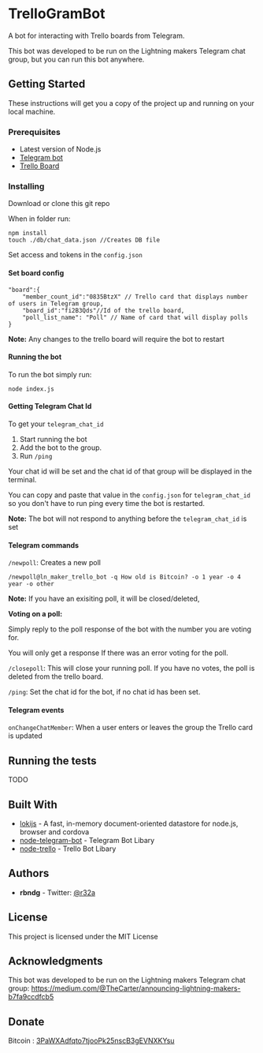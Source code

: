 # TrelloGramBot

A bot for interacting with Trello boards from Telegram.

This bot was developed to be run on the Lightning makers Telegram chat group, but you can run this bot anywhere.

## Getting Started

These instructions will get you a copy of the project up and running on your local machine.


### Prerequisites

* Latest version of Node.js
* [Telegram bot](https://core.telegram.org/bots)
* [Trello Board](https://trello.com)

### Installing


Download or clone this git repo

When in folder run:
```
npm install
touch ./db/chat_data.json //Creates DB file
```

Set access and tokens in the `config.json`


#### Set board config

```
"board":{
    "member_count_id":"0835BtzX" // Trello card that displays number of users in Telegram group,
    "board_id":"fi2B3Qds"//Id of the trello board,
    "poll_list_name": "Poll" // Name of card that will display polls
}
```

**Note:** Any changes to the trello board will require the bot to restart

#### Running the bot
To run the bot simply run:
```
node index.js
```

#### Getting Telegram Chat Id

To get your `telegram_chat_id`
1) Start running the bot
2) Add the bot to the group.
3) Run `/ping`

Your chat id will be set and the chat id of that group will be displayed in the terminal.

You can copy and paste that value in the `config.json` for `telegram_chat_id` so you don't have to run ping every time the bot is restarted.

**Note:** The bot will not respond to anything before the `telegram_chat_id` is set

#### Telegram commands

`/newpoll`: Creates a new poll
```
/newpoll@ln_maker_trello_bot -q How old is Bitcoin? -o 1 year -o 4 year -o other
```
**Note:** If you have an exisiting poll, it will be closed/deleted,

**Voting on a poll:**

Simply reply to the poll response of the bot with the number you are voting for.

You will only get a response If there was an error voting for the poll.

`/closepoll`: This will close your running poll. If you have no votes, the poll is deleted from the trello board.

`/ping`: Set the chat id for the bot, if no chat id has been set.


#### Telegram events


`onChangeChatMember`: When a user enters or leaves the group the Trello card is updated

## Running the tests

TODO


## Built With

* [lokijs](http://lokijs.org/) - A fast, in-memory document-oriented datastore for node.js, browser and cordova
* [node-telegram-bot](https://github.com/yagop/node-telegram-bot-api) - Telegram Bot Libary
* [node-trello](https://github.com/adunkman/node-trello) - Trello Bot Libary


## Authors

* **rbndg** - Twitter: [@r32a](https://twitter.com/r32a_)

## License

This project is licensed under the MIT License

## Acknowledgments

This bot was developed to be run on the Lightning makers Telegram chat group:
https://medium.com/@TheCarter/announcing-lightning-makers-b7fa9ccdfcb5


## Donate

Bitcoin : [3PaWXAdfqto7tjooPk25nscB3gEVNXKYsu](https://www.blockchain.com/btc/address/3PaWXAdfqto7tjooPk25nscB3gEVNXKYsu)